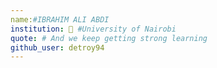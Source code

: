 ```yaml
---
name:#IBRAHIM ALI ABDI
institution: 🚩 #University of Nairobi
quote: # And we keep getting strong learning 
github_user: detroy94
---
```

